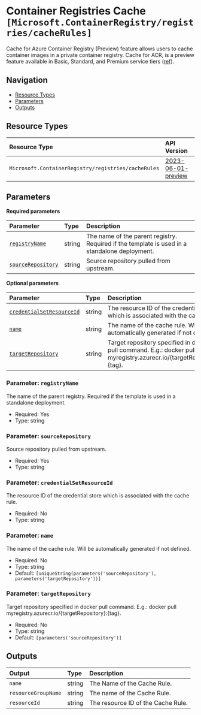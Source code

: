 # Container Registries Cache `[Microsoft.ContainerRegistry/registries/cacheRules]`

Cache for Azure Container Registry (Preview) feature allows users to cache container images in a private container registry. Cache for ACR, is a preview feature available in Basic, Standard, and Premium service tiers ([ref](https://learn.microsoft.com/en-us/azure/container-registry/tutorial-registry-cache)).

## Navigation

- [Resource Types](#Resource-Types)
- [Parameters](#Parameters)
- [Outputs](#Outputs)

## Resource Types

| Resource Type | API Version |
| :-- | :-- |
| `Microsoft.ContainerRegistry/registries/cacheRules` | [2023-06-01-preview](https://learn.microsoft.com/en-us/azure/templates/Microsoft.ContainerRegistry/registries/cacheRules) |

## Parameters

**Required parameters**

| Parameter | Type | Description |
| :-- | :-- | :-- |
| [`registryName`](#parameter-registryname) | string | The name of the parent registry. Required if the template is used in a standalone deployment. |
| [`sourceRepository`](#parameter-sourcerepository) | string | Source repository pulled from upstream. |

**Optional parameters**

| Parameter | Type | Description |
| :-- | :-- | :-- |
| [`credentialSetResourceId`](#parameter-credentialsetresourceid) | string | The resource ID of the credential store which is associated with the cache rule. |
| [`name`](#parameter-name) | string | The name of the cache rule. Will be automatically generated if not defined. |
| [`targetRepository`](#parameter-targetrepository) | string | Target repository specified in docker pull command. E.g.: docker pull myregistry.azurecr.io/{targetRepository}:{tag}. |

### Parameter: `registryName`

The name of the parent registry. Required if the template is used in a standalone deployment.

- Required: Yes
- Type: string

### Parameter: `sourceRepository`

Source repository pulled from upstream.

- Required: Yes
- Type: string

### Parameter: `credentialSetResourceId`

The resource ID of the credential store which is associated with the cache rule.

- Required: No
- Type: string

### Parameter: `name`

The name of the cache rule. Will be automatically generated if not defined.

- Required: No
- Type: string
- Default: `[uniqueString(parameters('sourceRepository'), parameters('targetRepository'))]`

### Parameter: `targetRepository`

Target repository specified in docker pull command. E.g.: docker pull myregistry.azurecr.io/{targetRepository}:{tag}.

- Required: No
- Type: string
- Default: `[parameters('sourceRepository')]`

## Outputs

| Output | Type | Description |
| :-- | :-- | :-- |
| `name` | string | The Name of the Cache Rule. |
| `resourceGroupName` | string | The name of the Cache Rule. |
| `resourceId` | string | The resource ID of the Cache Rule. |
